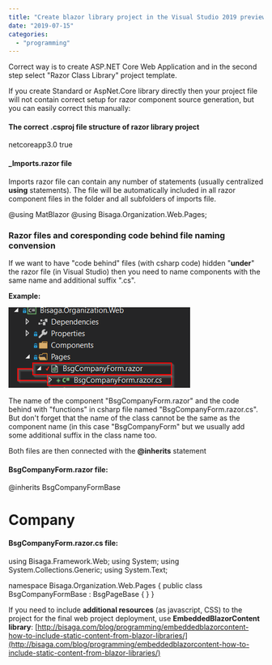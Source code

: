 ```yaml
---
title: "Create blazor library project in the Visual Studio 2019 preview"
date: "2019-07-15"
categories: 
  - "programming"
---
```


Correct way is to create ASP.NET Core Web Application and in the second step select "Razor Class Library" project template.

If you create Standard or AspNet.Core library directly then your project file will not contain correct setup for razor component source generation, but you can easily correct this manually:

#### The correct .csproj file structure of razor library project

<Project Sdk="Microsoft.NET.Sdk.Razor">

  <PropertyGroup>
    <TargetFramework>netcoreapp3.0</TargetFramework>
    <AddRazorSupportForMvc>true</AddRazorSupportForMvc>
  </PropertyGroup>

  <ItemGroup>
    <FrameworkReference Include="Microsoft.AspNetCore.App" />
  </ItemGroup>

</Project>

 

#### \_Imports.razor file

Imports razor file can contain any number of statements (usually centralized **using** statements). The file will be automatically included in all razor component files in the folder and all subfolders of imports file.

@using MatBlazor
@using Bisaga.Organization.Web.Pages;

### Razor files and coresponding code behind file naming convension

If we want to have "code behind" files (with csharp code) hidden "**under**" the razor file (in Visual Studio) then you need to name components with the same name and additional suffix ".cs".

**Example:**

![](images/2019-07-15-13_38_46-Bisaga-Microsoft-Visual-Studio-Preview.png)

The name of the component "BsgCompanyForm.razor" and the code behind with "functions" in csharp file named "BsgCompanyForm.razor.cs". But don't forget that the name of the class cannot be the same as the component name (in this case "BsgCompanyForm" but we usually add some additional suffix in the class name too.

Both files are then connected with the **@inherits** statement

#### BsgCompanyForm.razor file:

@inherits BsgCompanyFormBase

<h1>Company</h1>

#### BsgCompanyForm.razor.cs file:

using Bisaga.Framework.Web;
using System;
using System.Collections.Generic;
using System.Text;

namespace Bisaga.Organization.Web.Pages
{
    public class BsgCompanyFormBase : BsgPageBase
    {
    }
}

If you need to include **additional resources** (as javascript, CSS) to the project for the final web project deployment, use **EmbeddedBlazorContent library**: [http://bisaga.com/blog/programming/embeddedblazorcontent-how-to-include-static-content-from-blazor-libraries/](http://bisaga.com/blog/programming/embeddedblazorcontent-how-to-include-static-content-from-blazor-libraries/)
